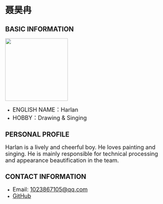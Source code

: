 

# 聂昊冉

 ## BASIC INFORMATION

<img width="200" src="https://github.com/NexMaker-Fab/2024ZWU-IS-8-BUNBUN/raw/f01e0df987d35c9d4a48c9a76bff612d84ee472c/images/%E8%81%82%E6%98%8A%E5%86%89.jpg"></div>

-  <font size="4">ENGLISH NAME：Harlan</font>
- <font size="4">HOBBY：Drawing & Singing</font>

## PERSONAL PROFILE

<font size="4">Harlan is a lively and cheerful boy. He loves painting and singing.
He is mainly responsible for technical processing and appearance beautification in the team.</font>

## CONTACT INFORMATION

- <font size="4">Email: 1023867105@qq.com</font>
- <font size="4">[GitHub](https://github.com/HARLAN1LAN/HARLAN-/)</font>